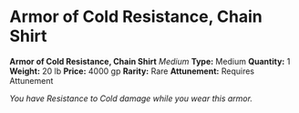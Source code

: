 # Armor of Cold Resistance, Chain Shirt

**Armor of Cold Resistance, Chain Shirt**
_Medium_
**Type:** Medium
**Quantity:** 1
**Weight:** 20 lb
**Price:** 4000 gp
**Rarity:** Rare
**Attunement:** Requires Attunement

*You have Resistance to Cold damage while you wear this armor.*